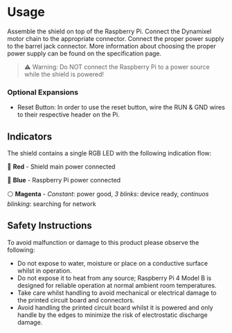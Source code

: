 # Usage
Assemble the shield on top of the Raspberry Pi. Connect the Dynamixel motor chain to the appropriate connector. Connect the proper power supply to the barrel jack connector. More information about choosing the proper power supply can be found on the specification page.

> ⚠ Warning: Do NOT connect the Raspberry Pi to a power source while the shield is powered! 

### Optional Expansions
- Reset Button:
  In order to use the reset button, wire the RUN & GND wires to their respective header on the Pi.


## Indicators
The shield contains a single RGB LED with the following indication flow:

🔴 **Red** - Shield main power connected

🔵 **Blue** - Raspberry Pi power connected

⚪ **Magenta** - _Constant_: power good, _3 blinks_: device ready, _continuos blinking_: searching for network


## Safety Instructions
To avoid malfunction or damage to this product please observe the following:

- Do not expose to water, moisture or place on a conductive surface whilst in operation.
- Do not expose it to heat from any source; Raspberry Pi 4 Model B is designed for reliable operation
at normal ambient room temperatures.
- Take care whilst handling to avoid mechanical or electrical damage to the printed circuit board
and connectors.
- Avoid handling the printed circuit board whilst it is powered and only handle by the edges to minimize the
risk of electrostatic discharge damage.